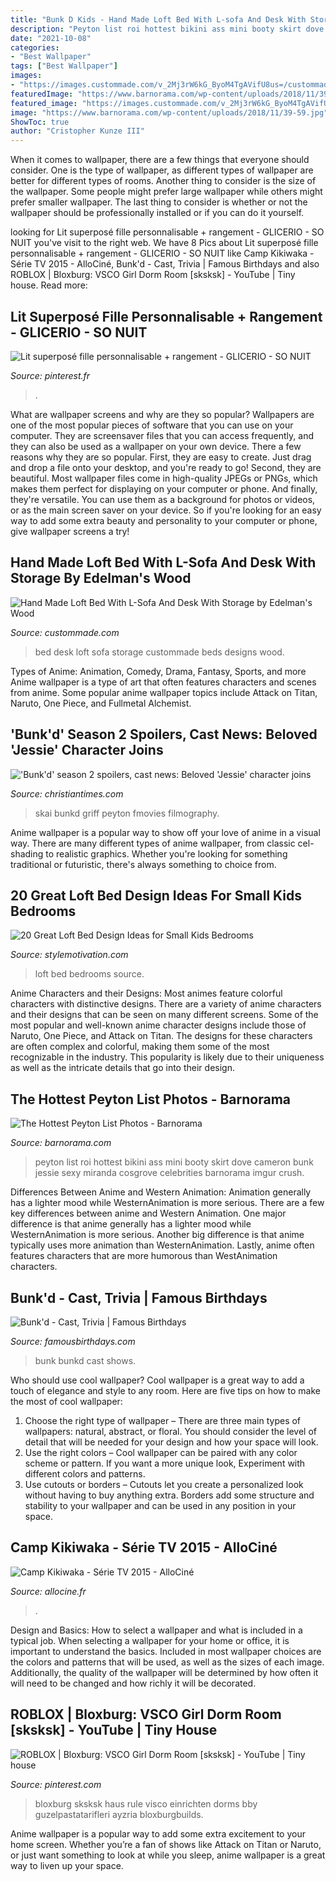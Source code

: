 ```yaml
---
title: "Bunk D Kids - Hand Made Loft Bed With L-sofa And Desk With Storage By Edelman&#039;s Wood"
description: "Peyton list roi hottest bikini ass mini booty skirt dove cameron bunk jessie sexy miranda cosgrove celebrities barnorama imgur crush"
date: "2021-10-08"
categories:
- "Best Wallpaper"
tags: ["Best Wallpaper"]
images:
- "https://images.custommade.com/v_2Mj3rW6kG_ByoM4TgAVifU8us=/custommade-photosets/155232/155232.974492.jpg"
featuredImage: "https://www.barnorama.com/wp-content/uploads/2018/11/39-59.jpg"
featured_image: "https://images.custommade.com/v_2Mj3rW6kG_ByoM4TgAVifU8us=/custommade-photosets/155232/155232.974492.jpg"
image: "https://www.barnorama.com/wp-content/uploads/2018/11/39-59.jpg"
ShowToc: true
author: "Cristopher Kunze III"
---
```



When it comes to wallpaper, there are a few things that everyone should consider. One is the type of wallpaper, as different types of wallpaper are better for different types of rooms. Another thing to consider is the size of the wallpaper. Some people might prefer large wallpaper while others might prefer smaller wallpaper. The last thing to consider is whether or not the wallpaper should be professionally installed or if you can do it yourself.

	

		
looking for Lit superposé fille personnalisable + rangement - GLICERIO - SO NUIT you've visit to the right web. We have 8 Pics about Lit superposé fille personnalisable + rangement - GLICERIO - SO NUIT like Camp Kikiwaka - Série TV 2015 - AlloCiné, Bunk&#039;d - Cast, Trivia | Famous Birthdays and also ROBLOX | Bloxburg: VSCO Girl Dorm Room [sksksk] - YouTube | Tiny house. Read more:
		
    
## Lit Superposé Fille Personnalisable + Rangement - GLICERIO - SO NUIT

<img loading=lazy src="https://i.pinimg.com/736x/78/2e/15/782e151883ee01c105ce47d7dd8d740e--kids.jpg" onerror="this.onerror=null;this.src='https://tse4.mm.bing.net/th?id=OIP.2udWfH1GC1SYKPAjTJtNvgHaHH&amp;pid=15.1';" alt="Lit superposé fille personnalisable + rangement - GLICERIO - SO NUIT">

_Source: pinterest.fr_

>. 

	

What are wallpaper screens and why are they so popular?
Wallpapers are one of the most popular pieces of software that you can use on your computer. They are screensaver files that you can access frequently, and they can also be used as a wallpaper on your own device. There a few reasons why they are so popular. First, they are easy to create. Just drag and drop a file onto your desktop, and you're ready to go! Second, they are beautiful. Most wallpaper files come in high-quality JPEGs or PNGs, which makes them perfect for displaying on your computer or phone. And finally, they're versatile. You can use them as a background for photos or videos, or as the main screen saver on your device. So if you're looking for an easy way to add some extra beauty and personality to your computer or phone, give wallpaper screens a try!

    
## Hand Made Loft Bed With L-Sofa And Desk With Storage By Edelman&#039;s Wood

<img loading=lazy src="https://images.custommade.com/v_2Mj3rW6kG_ByoM4TgAVifU8us=/custommade-photosets/155232/155232.974492.jpg" onerror="this.onerror=null;this.src='https://tse1.mm.bing.net/th?id=OIP.ghbm5I84YuH1oa1z8vKn2gHaE7&amp;pid=15.1';" alt="Hand Made Loft Bed With L-Sofa And Desk With Storage by Edelman&#039;s Wood">

_Source: custommade.com_

>bed desk loft sofa storage custommade beds designs wood. 

	

Types of Anime: Animation, Comedy, Drama, Fantasy, Sports, and more
Anime wallpaper is a type of art that often features characters and scenes from anime. Some popular anime wallpaper topics include Attack on Titan, Naruto, One Piece, and Fullmetal Alchemist.

    
## &#039;Bunk&#039;d&#039; Season 2 Spoilers, Cast News: Beloved &#039;Jessie&#039; Character Joins

<img loading=lazy src="https://assets.christiantimes.com/files/original/thumbnail/1/28/12895.jpg" onerror="this.onerror=null;this.src='https://tse4.mm.bing.net/th?id=OIP.OieiJHAdQC7AW8iZNqucdQHaER&amp;pid=15.1';" alt="&#039;Bunk&#039;d&#039; season 2 spoilers, cast news: Beloved &#039;Jessie&#039; character joins">

_Source: christiantimes.com_

>skai bunkd griff peyton fmovies filmography. 

	

Anime wallpaper is a popular way to show off your love of anime in a visual way. There are many different types of anime wallpaper, from classic cel-shading to realistic graphics. Whether you're looking for something traditional or futuristic, there's always something to choice from.

    
## 20 Great Loft Bed Design Ideas For Small Kids Bedrooms

<img loading=lazy src="https://www.stylemotivation.com/wp-content/uploads/2014/01/20-Great-Loft-Bed-Design-Ideas-for-Small-Kids-Bedrooms-4.jpg" onerror="this.onerror=null;this.src='https://tse1.mm.bing.net/th?id=OIP.IGkPKVGfV-rVotj8CshAHwHaJc&amp;pid=15.1';" alt="20 Great Loft Bed Design Ideas for Small Kids Bedrooms">

_Source: stylemotivation.com_

>loft bed bedrooms source. 

	

Anime Characters and their Designs: Most animes feature colorful characters with distinctive designs.
There are a variety of anime characters and their designs that can be seen on many different screens. Some of the most popular and well-known anime character designs include those of Naruto, One Piece, and Attack on Titan. The designs for these characters are often complex and colorful, making them some of the most recognizable in the industry. This popularity is likely due to their uniqueness as well as the intricate details that go into their design.

    
## The Hottest Peyton List Photos - Barnorama

<img loading=lazy src="https://www.barnorama.com/wp-content/uploads/2018/11/39-59.jpg" onerror="this.onerror=null;this.src='https://tse2.mm.bing.net/th?id=OIP.2yu32zcMTr_wvctiQsU2_wHaPz&amp;pid=15.1';" alt="The Hottest Peyton List Photos - Barnorama">

_Source: barnorama.com_

>peyton list roi hottest bikini ass mini booty skirt dove cameron bunk jessie sexy miranda cosgrove celebrities barnorama imgur crush. 

	

Differences Between Anime and Western Animation: Animation generally has a lighter mood while WesternAnimation is more serious.
There are a few key differences between anime and Western Animation. One major difference is that anime generally has a lighter mood while WesternAnimation is more serious. Another big difference is that anime typically uses more animation than WesternAnimation. Lastly, anime often features characters that are more humorous than WestAnimation characters.

    
## Bunk&#039;d - Cast, Trivia | Famous Birthdays

<img loading=lazy src="https://www.famousbirthdays.com/group_images/medium/bunkd-show.jpg" onerror="this.onerror=null;this.src='https://tse3.mm.bing.net/th?id=OIP.fKI93Vh9LO36XcnprqpTfAHaE8&amp;pid=15.1';" alt="Bunk&#039;d - Cast, Trivia | Famous Birthdays">

_Source: famousbirthdays.com_

>bunk bunkd cast shows. 

	

Who should use cool wallpaper?
Cool wallpaper is a great way to add a touch of elegance and style to any room. Here are five tips on how to make the most of cool wallpaper: 
1) Choose the right type of wallpaper – There are three main types of wallpapers: natural, abstract, or floral. You should consider the level of detail that will be needed for your design and how your space will look. 
2) Use the right colors – Cool wallpaper can be paired with any color scheme or pattern. If you want a more unique look, Experiment with different colors and patterns. 
3) Use cutouts or borders – Cutouts let you create a personalized look without having to buy anything extra. Borders add some structure and stability to your wallpaper and can be used in any position in your space.

    
## Camp Kikiwaka - Série TV 2015 - AlloCiné

<img loading=lazy src="https://fr.web.img5.acsta.net/pictures/17/09/01/10/18/255894.jpg" onerror="this.onerror=null;this.src='https://tse2.mm.bing.net/th?id=OIP.Kzzu24tjAZJ8yg2Pdq2D1AHaJ4&amp;pid=15.1';" alt="Camp Kikiwaka - Série TV 2015 - AlloCiné">

_Source: allocine.fr_

>. 

	

Design and Basics: How to select a wallpaper and what is included in a typical job.
When selecting a wallpaper for your home or office, it is important to understand the basics. Included in most wallpaper choices are the colors and patterns that will be used, as well as the sizes of each image. Additionally, the quality of the wallpaper will be determined by how often it will need to be changed and how richly it will be decorated.

    
## ROBLOX | Bloxburg: VSCO Girl Dorm Room [sksksk] - YouTube | Tiny House

<img loading=lazy src="https://i.pinimg.com/736x/cd/8b/2a/cd8b2a94a2fdfbe55128df80537f0d49.jpg" onerror="this.onerror=null;this.src='https://tse4.mm.bing.net/th?id=OIP.k3aCcaSvH3JAZd9FGG4X9QHaEK&amp;pid=15.1';" alt="ROBLOX | Bloxburg: VSCO Girl Dorm Room [sksksk] - YouTube | Tiny house">

_Source: pinterest.com_

>bloxburg sksksk haus rule visco einrichten dorms bby guzelpastatarifleri ayzria bloxburgbuilds. 

	

Anime wallpaper is a popular way to add some extra excitement to your home screen. Whether you’re a fan of shows like Attack on Titan or Naruto, or just want something to look at while you sleep, anime wallpaper is a great way to liven up your space.

